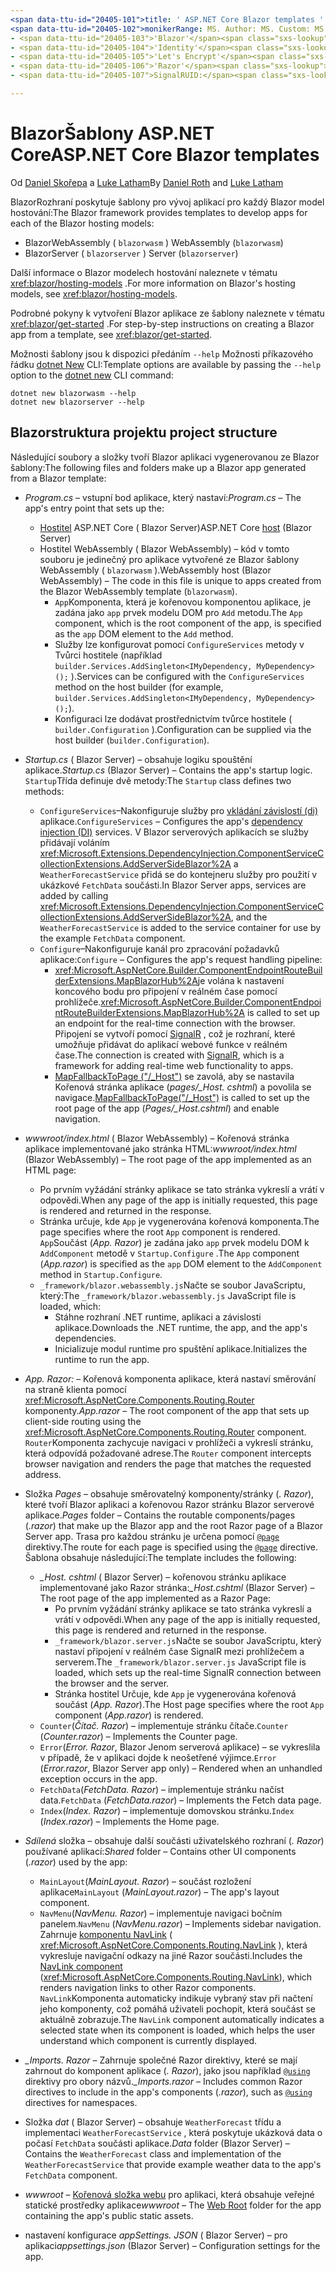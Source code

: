 ```yaml
---
<span data-ttu-id="20405-101">title: ' ASP.NET Core Blazor templates ' Author: Description: ' informace o ASP.NET Core Blazor šablon aplikací a Blazor struktuře projektu. '</span><span class="sxs-lookup"><span data-stu-id="20405-101">title: 'ASP.NET Core Blazor templates' author: description: 'Learn about ASP.NET Core Blazor app templates and Blazor project structure.'</span></span>
<span data-ttu-id="20405-102">monikerRange: MS. Author: MS. Custom: MS. Date: No-Loc:</span><span class="sxs-lookup"><span data-stu-id="20405-102">monikerRange: ms.author: ms.custom: ms.date: no-loc:</span></span>
- <span data-ttu-id="20405-103">'Blazor'</span><span class="sxs-lookup"><span data-stu-id="20405-103">'Blazor'</span></span>
- <span data-ttu-id="20405-104">'Identity'</span><span class="sxs-lookup"><span data-stu-id="20405-104">'Identity'</span></span>
- <span data-ttu-id="20405-105">'Let's Encrypt'</span><span class="sxs-lookup"><span data-stu-id="20405-105">'Let's Encrypt'</span></span>
- <span data-ttu-id="20405-106">'Razor'</span><span class="sxs-lookup"><span data-stu-id="20405-106">'Razor'</span></span>
- <span data-ttu-id="20405-107">SignalRUID:</span><span class="sxs-lookup"><span data-stu-id="20405-107">'SignalR' uid:</span></span> 

---
```

# <a name="aspnet-core-blazor-templates"></a><span data-ttu-id="20405-108">BlazorŠablony ASP.NET Core</span><span class="sxs-lookup"><span data-stu-id="20405-108">ASP.NET Core Blazor templates</span></span>

<span data-ttu-id="20405-109">Od [Daniel Skořepa](https://github.com/danroth27) a [Luke Latham](https://github.com/guardrex)</span><span class="sxs-lookup"><span data-stu-id="20405-109">By [Daniel Roth](https://github.com/danroth27) and [Luke Latham](https://github.com/guardrex)</span></span>

<span data-ttu-id="20405-110">BlazorRozhraní poskytuje šablony pro vývoj aplikací pro každý Blazor model hostování:</span><span class="sxs-lookup"><span data-stu-id="20405-110">The Blazor framework provides templates to develop apps for each of the Blazor hosting models:</span></span>

* Blazor<span data-ttu-id="20405-111">WebAssembly ( `blazorwasm` )</span><span class="sxs-lookup"><span data-stu-id="20405-111"> WebAssembly (`blazorwasm`)</span></span>
* Blazor<span data-ttu-id="20405-112">Server ( `blazorserver` )</span><span class="sxs-lookup"><span data-stu-id="20405-112"> Server (`blazorserver`)</span></span>

<span data-ttu-id="20405-113">Další informace o Blazor modelech hostování naleznete v tématu <xref:blazor/hosting-models> .</span><span class="sxs-lookup"><span data-stu-id="20405-113">For more information on Blazor's hosting models, see <xref:blazor/hosting-models>.</span></span>

<span data-ttu-id="20405-114">Podrobné pokyny k vytvoření Blazor aplikace ze šablony naleznete v tématu <xref:blazor/get-started> .</span><span class="sxs-lookup"><span data-stu-id="20405-114">For step-by-step instructions on creating a Blazor app from a template, see <xref:blazor/get-started>.</span></span>

<span data-ttu-id="20405-115">Možnosti šablony jsou k dispozici předáním `--help` Možnosti příkazového řádku [dotnet New](/dotnet/core/tools/dotnet-new) CLI:</span><span class="sxs-lookup"><span data-stu-id="20405-115">Template options are available by passing the `--help` option to the [dotnet new](/dotnet/core/tools/dotnet-new) CLI command:</span></span>

```dotnetcli
dotnet new blazorwasm --help
dotnet new blazorserver --help
```

## <a name="blazor-project-structure"></a>Blazor<span data-ttu-id="20405-116">struktura projektu</span><span class="sxs-lookup"><span data-stu-id="20405-116"> project structure</span></span>

<span data-ttu-id="20405-117">Následující soubory a složky tvoří Blazor aplikaci vygenerovanou ze Blazor šablony:</span><span class="sxs-lookup"><span data-stu-id="20405-117">The following files and folders make up a Blazor app generated from a Blazor template:</span></span>

* <span data-ttu-id="20405-118">*Program.cs* &ndash; vstupní bod aplikace, který nastaví:</span><span class="sxs-lookup"><span data-stu-id="20405-118">*Program.cs* &ndash; The app's entry point that sets up the:</span></span>

  * <span data-ttu-id="20405-119">[Hostitel](xref:fundamentals/host/generic-host) ASP.NET Core ( Blazor Server)</span><span class="sxs-lookup"><span data-stu-id="20405-119">ASP.NET Core [host](xref:fundamentals/host/generic-host) (Blazor Server)</span></span>
  * <span data-ttu-id="20405-120">Hostitel WebAssembly ( Blazor WebAssembly) &ndash; kód v tomto souboru je jedinečný pro aplikace vytvořené ze Blazor šablony WebAssembly ( `blazorwasm` ).</span><span class="sxs-lookup"><span data-stu-id="20405-120">WebAssembly host (Blazor WebAssembly) &ndash; The code in this file is unique to apps created from the Blazor WebAssembly template (`blazorwasm`).</span></span>
    * <span data-ttu-id="20405-121">`App`Komponenta, která je kořenovou komponentou aplikace, je zadána jako `app` prvek modelu DOM pro `Add` metodu.</span><span class="sxs-lookup"><span data-stu-id="20405-121">The `App` component, which is the root component of the app, is specified as the `app` DOM element to the `Add` method.</span></span>
    * <span data-ttu-id="20405-122">Služby lze konfigurovat pomocí `ConfigureServices` metody v Tvůrci hostitele (například `builder.Services.AddSingleton<IMyDependency, MyDependency>();` ).</span><span class="sxs-lookup"><span data-stu-id="20405-122">Services can be configured with the `ConfigureServices` method on the host builder (for example, `builder.Services.AddSingleton<IMyDependency, MyDependency>();`).</span></span>
    * <span data-ttu-id="20405-123">Konfiguraci lze dodávat prostřednictvím tvůrce hostitele ( `builder.Configuration` ).</span><span class="sxs-lookup"><span data-stu-id="20405-123">Configuration can be supplied via the host builder (`builder.Configuration`).</span></span>

* <span data-ttu-id="20405-124">*Startup.cs* ( Blazor Server) &ndash; obsahuje logiku spouštění aplikace.</span><span class="sxs-lookup"><span data-stu-id="20405-124">*Startup.cs* (Blazor Server) &ndash; Contains the app's startup logic.</span></span> <span data-ttu-id="20405-125">`Startup`Třída definuje dvě metody:</span><span class="sxs-lookup"><span data-stu-id="20405-125">The `Startup` class defines two methods:</span></span>

  * <span data-ttu-id="20405-126">`ConfigureServices`&ndash;Nakonfiguruje služby pro [vkládání závislostí (di)](xref:fundamentals/dependency-injection) aplikace.</span><span class="sxs-lookup"><span data-stu-id="20405-126">`ConfigureServices` &ndash; Configures the app's [dependency injection (DI)](xref:fundamentals/dependency-injection) services.</span></span> <span data-ttu-id="20405-127">V Blazor serverových aplikacích se služby přidávají voláním <xref:Microsoft.Extensions.DependencyInjection.ComponentServiceCollectionExtensions.AddServerSideBlazor%2A> a `WeatherForecastService` přidá se do kontejneru služby pro použití v ukázkové `FetchData` součásti.</span><span class="sxs-lookup"><span data-stu-id="20405-127">In Blazor Server apps, services are added by calling <xref:Microsoft.Extensions.DependencyInjection.ComponentServiceCollectionExtensions.AddServerSideBlazor%2A>, and the `WeatherForecastService` is added to the service container for use by the example `FetchData` component.</span></span>
  * <span data-ttu-id="20405-128">`Configure`&ndash;Nakonfiguruje kanál pro zpracování požadavků aplikace:</span><span class="sxs-lookup"><span data-stu-id="20405-128">`Configure` &ndash; Configures the app's request handling pipeline:</span></span>
    * <span data-ttu-id="20405-129"><xref:Microsoft.AspNetCore.Builder.ComponentEndpointRouteBuilderExtensions.MapBlazorHub%2A>je volána k nastavení koncového bodu pro připojení v reálném čase pomocí prohlížeče.</span><span class="sxs-lookup"><span data-stu-id="20405-129"><xref:Microsoft.AspNetCore.Builder.ComponentEndpointRouteBuilderExtensions.MapBlazorHub%2A> is called to set up an endpoint for the real-time connection with the browser.</span></span> <span data-ttu-id="20405-130">Připojení se vytvoří pomocí [SignalR](xref:signalr/introduction) , což je rozhraní, které umožňuje přidávat do aplikací webové funkce v reálném čase.</span><span class="sxs-lookup"><span data-stu-id="20405-130">The connection is created with [SignalR](xref:signalr/introduction), which is a framework for adding real-time web functionality to apps.</span></span>
    * <span data-ttu-id="20405-131">[MapFallbackToPage ("/_Host")](xref:Microsoft.AspNetCore.Builder.RazorPagesEndpointRouteBuilderExtensions.MapFallbackToPage*) se zavolá, aby se nastavila Kořenová stránka aplikace (*pages/_Host. cshtml*) a povolila se navigace.</span><span class="sxs-lookup"><span data-stu-id="20405-131">[MapFallbackToPage("/_Host")](xref:Microsoft.AspNetCore.Builder.RazorPagesEndpointRouteBuilderExtensions.MapFallbackToPage*) is called to set up the root page of the app (*Pages/_Host.cshtml*) and enable navigation.</span></span>

* <span data-ttu-id="20405-132">*wwwroot/index.html* ( Blazor WebAssembly) &ndash; Kořenová stránka aplikace implementované jako stránka HTML:</span><span class="sxs-lookup"><span data-stu-id="20405-132">*wwwroot/index.html* (Blazor WebAssembly) &ndash; The root page of the app implemented as an HTML page:</span></span>
  * <span data-ttu-id="20405-133">Po prvním vyžádání stránky aplikace se tato stránka vykreslí a vrátí v odpovědi.</span><span class="sxs-lookup"><span data-stu-id="20405-133">When any page of the app is initially requested, this page is rendered and returned in the response.</span></span>
  * <span data-ttu-id="20405-134">Stránka určuje, kde `App` je vygenerována kořenová komponenta.</span><span class="sxs-lookup"><span data-stu-id="20405-134">The page specifies where the root `App` component is rendered.</span></span> <span data-ttu-id="20405-135">`App`Součást (*App. Razor*) je zadána jako `app` prvek modelu DOM k `AddComponent` metodě v `Startup.Configure` .</span><span class="sxs-lookup"><span data-stu-id="20405-135">The `App` component (*App.razor*) is specified as the `app` DOM element to the `AddComponent` method in `Startup.Configure`.</span></span>
  * <span data-ttu-id="20405-136">`_framework/blazor.webassembly.js`Načte se soubor JavaScriptu, který:</span><span class="sxs-lookup"><span data-stu-id="20405-136">The `_framework/blazor.webassembly.js` JavaScript file is loaded, which:</span></span>
    * <span data-ttu-id="20405-137">Stáhne rozhraní .NET runtime, aplikaci a závislosti aplikace.</span><span class="sxs-lookup"><span data-stu-id="20405-137">Downloads the .NET runtime, the app, and the app's dependencies.</span></span>
    * <span data-ttu-id="20405-138">Inicializuje modul runtime pro spuštění aplikace.</span><span class="sxs-lookup"><span data-stu-id="20405-138">Initializes the runtime to run the app.</span></span>

* <span data-ttu-id="20405-139">*App. Razor:* &ndash; Kořenová komponenta aplikace, která nastaví směrování na straně klienta pomocí <xref:Microsoft.AspNetCore.Components.Routing.Router> komponenty.</span><span class="sxs-lookup"><span data-stu-id="20405-139">*App.razor* &ndash; The root component of the app that sets up client-side routing using the <xref:Microsoft.AspNetCore.Components.Routing.Router> component.</span></span> <span data-ttu-id="20405-140">`Router`Komponenta zachycuje navigaci v prohlížeči a vykreslí stránku, která odpovídá požadované adrese.</span><span class="sxs-lookup"><span data-stu-id="20405-140">The `Router` component intercepts browser navigation and renders the page that matches the requested address.</span></span>

* <span data-ttu-id="20405-141">Složka *Pages* &ndash; obsahuje směrovatelný komponenty/stránky (*. Razor*), které tvoří Blazor aplikaci a kořenovou Razor stránku Blazor serverové aplikace.</span><span class="sxs-lookup"><span data-stu-id="20405-141">*Pages* folder &ndash; Contains the routable components/pages (*.razor*) that make up the Blazor app and the root Razor page of a Blazor Server app.</span></span> <span data-ttu-id="20405-142">Trasa pro každou stránku je určena pomocí [`@page`](xref:mvc/views/razor#page) direktivy.</span><span class="sxs-lookup"><span data-stu-id="20405-142">The route for each page is specified using the [`@page`](xref:mvc/views/razor#page) directive.</span></span> <span data-ttu-id="20405-143">Šablona obsahuje následující:</span><span class="sxs-lookup"><span data-stu-id="20405-143">The template includes the following:</span></span>
  * <span data-ttu-id="20405-144">*_Host. cshtml* ( Blazor Server) &ndash; kořenovou stránku aplikace implementované jako Razor stránka:</span><span class="sxs-lookup"><span data-stu-id="20405-144">*_Host.cshtml* (Blazor Server) &ndash; The root page of the app implemented as a Razor Page:</span></span>
    * <span data-ttu-id="20405-145">Po prvním vyžádání stránky aplikace se tato stránka vykreslí a vrátí v odpovědi.</span><span class="sxs-lookup"><span data-stu-id="20405-145">When any page of the app is initially requested, this page is rendered and returned in the response.</span></span>
    * <span data-ttu-id="20405-146">`_framework/blazor.server.js`Načte se soubor JavaScriptu, který nastaví připojení v reálném čase SignalR mezi prohlížečem a serverem.</span><span class="sxs-lookup"><span data-stu-id="20405-146">The `_framework/blazor.server.js` JavaScript file is loaded, which sets up the real-time SignalR connection between the browser and the server.</span></span>
    * <span data-ttu-id="20405-147">Stránka hostitel Určuje, kde `App` je vygenerována kořenová součást (*App. Razor*).</span><span class="sxs-lookup"><span data-stu-id="20405-147">The Host page specifies where the root `App` component (*App.razor*) is rendered.</span></span>
  * <span data-ttu-id="20405-148">`Counter`(*Čítač. Razor*) &ndash; implementuje stránku čítače.</span><span class="sxs-lookup"><span data-stu-id="20405-148">`Counter` (*Counter.razor*) &ndash; Implements the Counter page.</span></span>
  * <span data-ttu-id="20405-149">`Error`(*Error. Razor*, Blazor Jenom serverová aplikace) &ndash; se vykreslila v případě, že v aplikaci dojde k neošetřené výjimce.</span><span class="sxs-lookup"><span data-stu-id="20405-149">`Error` (*Error.razor*, Blazor Server app only) &ndash; Rendered when an unhandled exception occurs in the app.</span></span>
  * <span data-ttu-id="20405-150">`FetchData`(*FetchData. Razor*) &ndash; implementuje stránku načíst data.</span><span class="sxs-lookup"><span data-stu-id="20405-150">`FetchData` (*FetchData.razor*) &ndash; Implements the Fetch data page.</span></span>
  * <span data-ttu-id="20405-151">`Index`(*Index. Razor*) &ndash; implementuje domovskou stránku.</span><span class="sxs-lookup"><span data-stu-id="20405-151">`Index` (*Index.razor*) &ndash; Implements the Home page.</span></span>

* <span data-ttu-id="20405-152">*Sdílená* složka &ndash; obsahuje další součásti uživatelského rozhraní (*. Razor*) používané aplikací:</span><span class="sxs-lookup"><span data-stu-id="20405-152">*Shared* folder &ndash; Contains other UI components (*.razor*) used by the app:</span></span>
  * <span data-ttu-id="20405-153">`MainLayout`(*MainLayout. Razor*) &ndash; součást rozložení aplikace</span><span class="sxs-lookup"><span data-stu-id="20405-153">`MainLayout` (*MainLayout.razor*) &ndash; The app's layout component.</span></span>
  * <span data-ttu-id="20405-154">`NavMenu`(*NavMenu. Razor*) &ndash; implementuje navigaci bočním panelem.</span><span class="sxs-lookup"><span data-stu-id="20405-154">`NavMenu` (*NavMenu.razor*) &ndash; Implements sidebar navigation.</span></span> <span data-ttu-id="20405-155">Zahrnuje [komponentu NavLink](xref:blazor/routing#navlink-component) ( <xref:Microsoft.AspNetCore.Components.Routing.NavLink> ), která vykresluje navigační odkazy na jiné Razor součásti.</span><span class="sxs-lookup"><span data-stu-id="20405-155">Includes the [NavLink component](xref:blazor/routing#navlink-component) (<xref:Microsoft.AspNetCore.Components.Routing.NavLink>), which renders navigation links to other Razor components.</span></span> <span data-ttu-id="20405-156">`NavLink`Komponenta automaticky indikuje vybraný stav při načtení jeho komponenty, což pomáhá uživateli pochopit, která součást se aktuálně zobrazuje.</span><span class="sxs-lookup"><span data-stu-id="20405-156">The `NavLink` component automatically indicates a selected state when its component is loaded, which helps the user understand which component is currently displayed.</span></span>

* <span data-ttu-id="20405-157">*_Imports. Razor* &ndash; Zahrnuje společné Razor direktivy, které se mají zahrnout do komponent aplikace (*. Razor*), jako jsou například [`@using`](xref:mvc/views/razor#using) direktivy pro obory názvů.</span><span class="sxs-lookup"><span data-stu-id="20405-157">*_Imports.razor* &ndash; Includes common Razor directives to include in the app's components (*.razor*), such as [`@using`](xref:mvc/views/razor#using) directives for namespaces.</span></span>

* <span data-ttu-id="20405-158">Složka *dat* ( Blazor Server) &ndash; obsahuje `WeatherForecast` třídu a implementaci `WeatherForecastService` , která poskytuje ukázková data o počasí `FetchData` součásti aplikace.</span><span class="sxs-lookup"><span data-stu-id="20405-158">*Data* folder (Blazor Server) &ndash; Contains the `WeatherForecast` class and implementation of the `WeatherForecastService` that provide example weather data to the app's `FetchData` component.</span></span>

* <span data-ttu-id="20405-159">*wwwroot* &ndash; [Kořenová složka webu](xref:fundamentals/index#web-root) pro aplikaci, která obsahuje veřejné statické prostředky aplikace</span><span class="sxs-lookup"><span data-stu-id="20405-159">*wwwroot* &ndash; The [Web Root](xref:fundamentals/index#web-root) folder for the app containing the app's public static assets.</span></span>

* <span data-ttu-id="20405-160">nastavení konfigurace *appSettings. JSON* ( Blazor Server) &ndash; pro aplikaci</span><span class="sxs-lookup"><span data-stu-id="20405-160">*appsettings.json* (Blazor Server) &ndash; Configuration settings for the app.</span></span>
